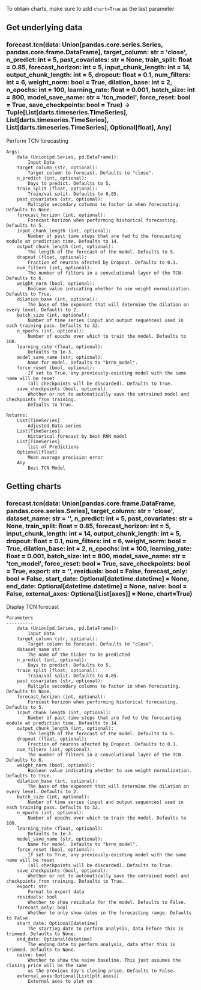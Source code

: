 To obtain charts, make sure to add `chart=True` as the last parameter

## Get underlying data 
### forecast.tcn(data: Union[pandas.core.series.Series, pandas.core.frame.DataFrame], target_column: str = 'close', n_predict: int = 5, past_covariates: str = None, train_split: float = 0.85, forecast_horizon: int = 5, input_chunk_length: int = 14, output_chunk_length: int = 5, dropout: float = 0.1, num_filters: int = 6, weight_norm: bool = True, dilation_base: int = 2, n_epochs: int = 100, learning_rate: float = 0.001, batch_size: int = 800, model_save_name: str = 'tcn_model', force_reset: bool = True, save_checkpoints: bool = True) -> Tuple[List[darts.timeseries.TimeSeries], List[darts.timeseries.TimeSeries], List[darts.timeseries.TimeSeries], Optional[float], Any]

Perform TCN forecasting

    Args:
        data (Union[pd.Series, pd.DataFrame]):
            Input Data
        target_column (str, optional):
            Target column to forecast. Defaults to "close".
        n_predict (int, optional):
            Days to predict. Defaults to 5.
        train_split (float, optional):
            Train/val split. Defaults to 0.85.
        past_covariates (str, optional):
            Multiple secondary columns to factor in when forecasting. Defaults to None.
        forecast_horizon (int, optional):
            Forecast horizon when performing historical forecasting. Defaults to 5.
        input_chunk_length (int, optional):
            Number of past time steps that are fed to the forecasting module at prediction time. Defaults to 14.
        output_chunk_length (int, optional):
            The length of the forecast of the model. Defaults to 5.
        dropout (float, optional):
            Fraction of neurons afected by Dropout. Defaults to 0.1.
        num_filters (int, optional):
            The number of filters in a convolutional layer of the TCN. Defaults to 6.
        weight_norm (bool, optional):
            Boolean value indicating whether to use weight normalization. Defaults to True.
        dilation_base (int, optional):
            The base of the exponent that will determine the dilation on every level. Defaults to 2.
        batch_size (int, optional):
            Number of time series (input and output sequences) used in each training pass. Defaults to 32.
        n_epochs (int, optional):
            Number of epochs over which to train the model. Defaults to 100.
        learning_rate (float, optional):
            Defaults to 1e-3.
        model_save_name (str, optional):
            Name for model. Defaults to "brnn_model".
        force_reset (bool, optional):
            If set to True, any previously-existing model with the same name will be reset
            (all checkpoints will be discarded). Defaults to True.
        save_checkpoints (bool, optional):
            Whether or not to automatically save the untrained model and checkpoints from training.
            Defaults to True.

    Returns:
        List[TimeSeries]
            Adjusted Data series
        List[TimeSeries]
            Historical forecast by best RNN model
        List[TimeSeries]
            list of Predictions
        Optional[float]
            Mean average precision error
        Any
            Best TCN Model

## Getting charts 
### forecast.tcn(data: Union[pandas.core.frame.DataFrame, pandas.core.series.Series], target_column: str = 'close', dataset_name: str = '', n_predict: int = 5, past_covariates: str = None, train_split: float = 0.85, forecast_horizon: int = 5, input_chunk_length: int = 14, output_chunk_length: int = 5, dropout: float = 0.1, num_filters: int = 6, weight_norm: bool = True, dilation_base: int = 2, n_epochs: int = 100, learning_rate: float = 0.001, batch_size: int = 800, model_save_name: str = 'tcn_model', force_reset: bool = True, save_checkpoints: bool = True, export: str = '', residuals: bool = False, forecast_only: bool = False, start_date: Optional[datetime.datetime] = None, end_date: Optional[datetime.datetime] = None, naive: bool = False, external_axes: Optional[List[axes]] = None, chart=True)

Display TCN forecast

    Parameters
    ----------
        data (Union[pd.Series, pd.DataFrame]):
            Input Data
        target_column (str, optional):
            Target column to forecast. Defaults to "close".
        dataset_name str
            The name of the ticker to be predicted
        n_predict (int, optional):
            Days to predict. Defaults to 5.
        train_split (float, optional):
            Train/val split. Defaults to 0.85.
        past_covariates (str, optional):
            Multiple secondary columns to factor in when forecasting. Defaults to None.
        forecast_horizon (int, optional):
            Forecast horizon when performing historical forecasting. Defaults to 5.
        input_chunk_length (int, optional):
            Number of past time steps that are fed to the forecasting module at prediction time. Defaults to 14.
        output_chunk_length (int, optional):
            The length of the forecast of the model. Defaults to 5.
        dropout (float, optional):
            Fraction of neurons afected by Dropout. Defaults to 0.1.
        num_filters (int, optional):
            The number of filters in a convolutional layer of the TCN. Defaults to 6.
        weight_norm (bool, optional):
            Boolean value indicating whether to use weight normalization. Defaults to True.
        dilation_base (int, optional):
            The base of the exponent that will determine the dilation on every level. Defaults to 2.
        batch_size (int, optional):
            Number of time series (input and output sequences) used in each training pass. Defaults to 32.
        n_epochs (int, optional):
            Number of epochs over which to train the model. Defaults to 100.
        learning_rate (float, optional):
            Defaults to 1e-3.
        model_save_name (str, optional):
            Name for model. Defaults to "brnn_model".
        force_reset (bool, optional):
            If set to True, any previously-existing model with the same name will be reset
            (all checkpoints will be discarded). Defaults to True.
        save_checkpoints (bool, optional):
            Whether or not to automatically save the untrained model and checkpoints from training. Defaults to True.
        export: str
            Format to export data
        residuals: bool
            Whether to show residuals for the model. Defaults to False.
        forecast_only: bool
            Whether to only show dates in the forecasting range. Defaults to False.
        start_date: Optional[datetime]
            The starting date to perform analysis, data before this is trimmed. Defaults to None.
        end_date: Optional[datetime]
            The ending date to perform analysis, data after this is trimmed. Defaults to None.
        naive: bool
            Whether to show the naive baseline. This just assumes the closing price will be the same
            as the previous day's closing price. Defaults to False.
        external_axes:Optional[List[plt.axes]]
            External axes to plot on
